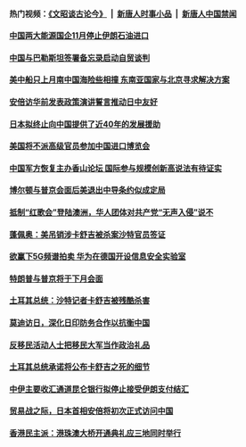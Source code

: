 #### 热门视频：[《文昭谈古论今》](https://github.com/gfw-breaker/wenzhao/blob/master/README.md?t=10241534) &nbsp;|&nbsp; [新唐人时事小品](https://github.com/gfw-breaker/ntdtv-comedy/blob/master/README.md?t=10241534) &nbsp;|&nbsp; [新唐人中国禁闻](https://github.com/gfw-breaker/ntdtv-news/blob/master/README.md?t=10241534)

#### [中国两大能源国企11月停止伊朗石油进口](../pages/z__yoerrvp/4627166.md?t=10241534) 

#### [中国与巴勒斯坦签署备忘录启动自贸谈判](../pages/z__yoerrvp/4626996.md?t=10241534) 

#### [美中船只上月南中国海险些相撞 东南亚国家与北京寻求解决方案](../pages/z__yoerrvp/4626969.md?t=10241534) 

#### [安倍访华前发表政策演讲誓言推动日中友好](../pages/z__yoerrvp/4626950.md?t=10241534) 

#### [日本拟终止向中国提供了近40年的发展援助](../pages/z__yoerrvp/4626906.md?t=10241534) 

#### [美国将不派高级官员参加中国进口博览会](../pages/z__yoerrvp/4626884.md?t=10241534) 

#### [中国军方恢复主办香山论坛 国际参与规模创新高说法有待证实](../pages/z__yoerrvp/4626873.md?t=10241534) 

#### [博尔顿与普京会面后美退出中导条约似成定局](../pages/z__yoerrvp/4626818.md?t=10241534) 

#### [抵制“红歌会”登陆澳洲，华人团体对共产党“无声入侵”说不](../pages/z__yoerrvp/4626770.md?t=10241534) 

#### [蓬佩奥：美吊销涉卡舒吉被杀案沙特官员签证](../pages/z__yoerrvp/4626354.md?t=10241534) 

#### [欲赢下5G频谱拍卖 华为在德国开设信息安全实验室](../pages/z__yoerrvp/4626324.md?t=10241534) 

#### [特朗普与普京将于下月会面](../pages/z__yoerrvp/4626309.md?t=10241534) 

#### [土耳其总统：沙特记者卡舒吉被残酷杀害](../pages/z__yoerrvp/4626165.md?t=10241534) 

#### [莫迪访日，深化日印防务合作以抗衡中国](../pages/z__yoerrvp/4626160.md?t=10241534) 

#### [反移民活动人士把移民大军当作政治礼品](../pages/z__yoerrvp/4626063.md?t=10241534) 

#### [土耳其总统承诺将公布卡舒吉之死的细节](../pages/z__yoerrvp/4626054.md?t=10241534) 

#### [中伊主要收汇通道昆仑银行拟停止接受伊朗支付结汇 ](../pages/z__yoerrvp/4625852.md?t=10241534) 

#### [贸易战之际，日本首相安倍将初次正式访问中国](../pages/z__yoerrvp/4625825.md?t=10241534) 

#### [香港民主派：港珠澳大桥开通典礼应三地同时举行](../pages/z__yoerrvp/4625650.md?t=10241534) 

